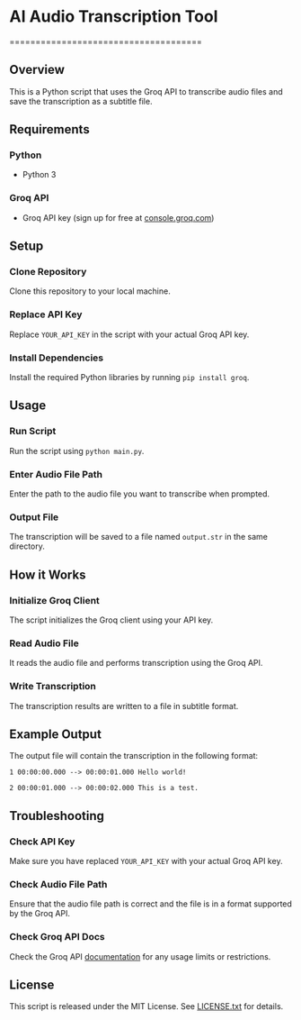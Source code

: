 # AI Audio Transcription Tool
=====================================

## Overview
This is a Python script that uses the Groq API to transcribe audio files and save the transcription as a subtitle file.

## Requirements
### Python
* Python 3
### Groq API
* Groq API key (sign up for free at [console.groq.com](http://console.groq.com))

## Setup
### Clone Repository
Clone this repository to your local machine.
### Replace API Key
Replace `YOUR_API_KEY` in the script with your actual Groq API key.
### Install Dependencies
Install the required Python libraries by running `pip install groq`.

## Usage
### Run Script
Run the script using `python main.py`.
### Enter Audio File Path
Enter the path to the audio file you want to transcribe when prompted.
### Output File
The transcription will be saved to a file named `output.str` in the same directory.

## How it Works
### Initialize Groq Client
The script initializes the Groq client using your API key.
### Read Audio File
It reads the audio file and performs transcription using the Groq API.
### Write Transcription
The transcription results are written to a file in subtitle format.

## Example Output
The output file will contain the transcription in the following format:

    1 00:00:00.000 --> 00:00:01.000 Hello world!

    2 00:00:01.000 --> 00:00:02.000 This is a test.


## Troubleshooting
### Check API Key
Make sure you have replaced `YOUR_API_KEY` with your actual Groq API key.
### Check Audio File Path
Ensure that the audio file path is correct and the file is in a format supported by the Groq API.
### Check Groq API Docs
Check the Groq API [documentation](https://console.groq.com/settings/limits)  for any usage limits or restrictions.

## License
This script is released under the MIT License. See [LICENSE.txt](https://github.com/BW404/AI-Audio-Transcription-Tool/blob/main/License.txt) for details.